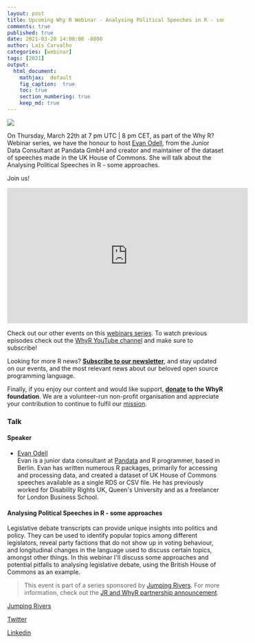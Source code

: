 ```yaml
---
layout: post
title: Upcoming Why R Webinar - Analysing Political Speeches in R - some approaches
comments: true
published: true
date: 2021-03-20 14:00:00 -0800
author: Laís Carvalho
categories: [webinar]
tags: [2021]
output:
  html_document:
    mathjax:  default
    fig_caption:  true
    toc: true
    section_numbering: true
    keep_md: true
---
```


<img src="/foundation/images/fulls/webinars/evan.jpg" class="fit image">

On Thursday, March 22th at 7 pm UTC | 8 pm CET, as part of the Why R? Webinar series, we have the honour to host
[Evan Odell](https://evanodell.com/), from the Junior Data Consultant at Pandata GmbH and creator and maintainer of the dataset of speeches made in the UK House of Commons. She
will talk about the Analysing Political Speeches in R - some approaches.

Join us!


<iframe width="560" height="315" src="https://www.youtube.com/embed/HYkwW1e18lU" frameborder="0" allow="accelerometer; autoplay; clipboard-write; encrypted-media; gyroscope; picture-in-picture" allowfullscreen></iframe>

Check out our other events on this [webinars series](http://whyr.pl/webinars/). To watch previous episodes check out the
[WhyR YouTube channel](http://youtube.com/WhyRFoundationVideos) and make sure to subscribe!

Looking for more R news? [**Subscribe to our newsletter**](http://whyr.pl/subscribe/), and stay updated on our events,
and the most relevant news about our beloved open source programming language.

Finally, if you enjoy our content and would like support, **[donate](http://whyr.pl/donate/) to the WhyR foundation**. We are a
volunteer-run non-profit organisation and appreciate your contribution to continue to fulfil our [mission](http://whyr.pl/foundation/about/).


### Talk
#### Speaker
- [Evan Odell](https://twitter.com/evanodell)
  <br> Evan is a junior data consultant at [Pandata](https://pandata.de/) and R programmer, based in Berlin. Evan has written numerous R packages, 
  primarily for accessing and processing data, and created a dataset of UK House of Commons speeches available as a 
  single RDS or CSV file. He has previously worked for Disability Rights UK, Queen's University and as a freelancer for 
  London Business School.

#### Analysing Political Speeches in R - some approaches
Legislative debate transcripts can provide unique insights into politics and policy. They can be used to identify 
popular topics among different legislators, reveal party factions that do not show up in voting behaviour, and longitudinal
changes in the language used to discuss certain topics, amongst other things. In this webinar I'll discuss some approaches
and potential pitfalls to analysing legislative debate, using the British House of Commons as an example.

> This event is part of a series sponsored by [Jumping Rivers](https://www.jumpingrivers.com/). For more information,
> check out the [JR and WhyR partnership announcement](https://www.jumpingrivers.com/blog/jumping-rivers-whyr-partnership/).

[Jumping Rivers](https://www.jumpingrivers.com/)

[Twitter](https://twitter.com/jumping_uk)

[Linkedin](https://www.linkedin.com/company/jumping-rivers-ltd/)
